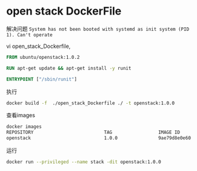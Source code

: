 # open stack DockerFile

解决问题 `System has not been booted with systemd as init system (PID 1). Can't operate`

vi open_stack_Dockerfile,

```dockerfile
FROM ubuntu/openstack:1.0.2

RUN apt-get update && apt-get install -y runit

ENTRYPOINT ["/sbin/runit"]
```

执行

```sh
docker build -f  ./open_stack_Dockerfile ./ -t openstack:1.0.0
```

查看images

```sh
docker images
REPOSITORY                          TAG                 IMAGE ID            CREATED             SIZE
openstack                           1.0.0               9ae79d8e0e60        5 seconds ago       2.07 GB
```

运行

```sh
docker run --privileged --name stack -dit openstack:1.0.0
```

